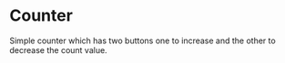 # Counter
Simple counter which has two buttons one to increase and the other to decrease the count value.

